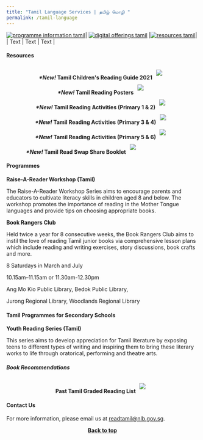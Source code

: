 ```yaml
---
title: "Tamil Language Services | தமிழ் மொழி "
permalink: /tamil-language
---
```

[![programme information tamil](/images/mother-tongue-services/tamil-icons/Programme%20Information_Tamil.png)](#programme-information)| [![digital offerings tamil](/images/mother-tongue-services/tamil-icons/Digital%20Offerings_Tamil.png)](#digital-offerings) |[![resources tamil](/images/mother-tongue-services/tamil-icons/Resources_Tamil.png)](#resources)|
| Text     | Text     | Text     |



#### Resources
<div class="wrapper" style="width: 100%;">
<div class="container" style="display: flex; margin: auto; align-content: flex-start; width: inherit; flex-wrap: wrap">  
		<div class="image-container" style="margin: auto;">
			<b><i>*New!</i> Tamil Children's Reading Guide 2021</b><a href="/files/primary-book-recommendations/Tamil-Childrens-Reading-Guide-2021-compressed.PDF"><img src="/images/recommendationsprimary/tamil-childrens-reading-guide-21.png" style="max-width: 24rem; padding: 10px; margin:auto;"></a>
	</div>
	<div class="image-container" style="margin: auto;">
			<b><i>*New!</i> Tamil Reading Posters</b><a href="https://drive.google.com/file/d/12l215dOzaYIr_KpumoKPM765VUfeh2mq/view?usp=drivesdk"><img src="/images/mtl-tamil/Tamil_ReadingPosters.png" style="max-width: 24rem; padding: 10px; margin:auto;"></a>
	</div>
	<div class="image-container" style="margin: auto;">
			<b><i>*New!</i> Tamil Reading Activities (Primary 1 & 2)</b><a href="/files/mtl-tamil/Tamil_ReadingActivitiesP1_P2.PDF"><img src="/images/mtl-tamil/Tamil_ReadingActivitiesP1_P2.png" style="max-width: 24rem; padding: 10px; margin:auto;"></a>
	</div>
	<div class="image-container" style="margin: auto;">
			<b><i>*New!</i> Tamil Reading Activities (Primary 3 & 4)</b><a href="/files/mtl-tamil/Tamil_ReadingActivitiesP3_P4.PDF"><img src="/images/mtl-tamil/Tamil_ReadingActivitiesP3_P4.png" style="max-width: 24rem; padding: 10px; margin:auto;"></a>
	</div>
		<div class="image-container" style="margin: auto;">
			<b><i>*New!</i> Tamil Reading Activities (Primary 5 & 6)</b><a href="/files/mtl-tamil/Tamil_ReadingActivitiesP5_P6.PDF"><img src="/images/mtl-tamil/Tamil_ReadingActivitiesP5_P6.png" style="max-width: 24rem; padding: 10px; margin:auto;"></a>
	</div>
	<div class="image-container" style="margin: auto;">
			<b><i>*New!</i> Tamil Read Swap Share Booklet</b><a href="/files/mtl-tamil/Tamil_ReadSwapShareBooklet.PDF"><img src="/images/mtl-tamil/Tamil_ReadSwapShare.png" style="max-width: 24rem; padding: 10px; margin:auto;"></a>
	</div>
	<div class="image-container" style="margin: auto;">
		</div>
	</div>
	</div>
		
#### Programmes

**Raise-A-Reader Workshop (Tamil)**

The Raise-A-Reader Workshop Series aims to encourage parents and educators to cultivate literacy skills in children aged 8 and below. The workshop promotes the importance of reading in the Mother Tongue languages and provide tips on choosing appropriate books.

**Book Rangers Club**

Held twice a year for 8 consecutive weeks, the Book Rangers Club aims to instil the love of reading Tamil junior books via comprehensive lesson plans which include reading and writing exercises, story discussions, book crafts and more.

8 Saturdays in March and July

10.15am–11.15am or 11.30am-12.30pm

Ang Mo Kio Public Library, Bedok Public Library,

Jurong Regional Library, Woodlands Regional Library

#### Tamil Programmes for Secondary Schools

**Youth Reading Series (Tamil)**

This series aims to develop appreciation for Tamil literature by exposing teens to different types of writing and inspiring them to bring these literary works to life through oratorical, performing and theatre arts.

##### **Book Recommendations**
<div class="wrapper" style="width: 100%;">
<div class="container" style="display: flex; margin: auto; align-content: flex-start; width: inherit; flex-wrap: wrap">  
		<div class="image-container" style="margin: auto;">
		<b>Past Tamil Graded Reading List</b><a href="/images/recommendationsprimary/NLB-Tamil-Graded-Reading-List-Pri.PDF"><img src="/images/recommendationsprimary/NLB-Tamil-Graded-Reading-List-cover.png" style="max-width: 25.2rem; padding: 10px; margin:auto;"></a>
	</div>
	</div>
	</div>
	
#### Contact Us
For more information, please email us at readtamil@nlb.gov.sg.
<p style="text-align: center;"><b><a href="#top">Back to top</a></b></p>